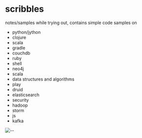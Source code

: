 scribbles
=========

notes/samples while trying out, contains simple code samples on 
* python/jython
* clojure
* scala
* gradle
* couchdb
* ruby
* shell
* neo4j
* scala
* data structures and algorithms
* play
* druid
* elasticsearch
* security
* hadoop
* storm
* js
* kafka


![--](http://vijayrc.com/vectorclocks/static/images/monkey.jpg)
